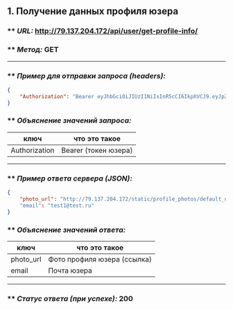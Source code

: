 ## 1. Получение данных профиля юзера

### ** _URL:_ http://79.137.204.172/api/user/get-profile-info/

### ** _Метод:_ GET

<hr>

### ** _Пример для отправки запроса (headers):_

```json
{
    "Authorization": "Bearer eyJhbGciOiJIUzI1NiIsInR5cCI6IkpXVCJ9.eyJpZCI6NSwiZXhwIjoxNzA2MjE5MjMyfQ.yMy6RiCFvhitLZ0IavmQS4P_O1-ksLQgaA8JsB3LLl0"
}
```

### ** _Объяснение значений запроса:_

| ключ          | что это такое        |
|---------------|----------------------|
| Authorization | Bearer (токен юзера) |

<hr>

### ** _Пример ответа сервера (JSON):_

```json
{
    "photo_url": "http://79.137.204.172/static/profile_photos/default_user_profile_photo.png"
    "email": "test1@test.ru"
}
```

### ** _Объяснение значений ответа:_

| ключ      | что это такое               |
|-----------|-----------------------------|
| photo_url | Фото профиля юзера (ссылка) |
| email     | Почта юзера                 |

<hr>

### ** _Статус ответа (при успехе):_ 200
